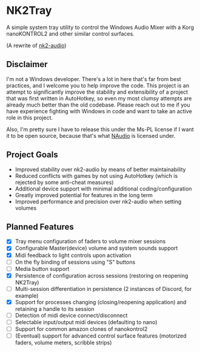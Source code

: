 # NK2Tray
A simple system tray utility to control the Windows Audio Mixer with a Korg nanoKONTROL2 and other similar control surfaces.

(A rewrite of [nk2-audio](https://github.com/ho0ber/nk2-audio))

## Disclaimer
I'm not a Windows developer. There's a lot in here that's far from best practices, and I welcome you to help improve the code. This project is an attempt to significantly improve the stability and extensibility of a project that was first written in AutoHotkey, so even my most clumsy attempts are already much better than the old codebase. Please reach out to me if you have experience fighting with Windows in code and want to take an active role in this project.

Also, I'm pretty sure I have to release this under the Ms-PL license if I want it to be open source, because that's what [NAudio](https://github.com/naudio/NAudio) is licensed under.

## Project Goals
* Improved stability over nk2-audio by means of better maintainability
* Reduced conflicts with games by not using AutoHotkey (which is rejected by some anti-cheat measures)
* Additional device support with minimal additional coding/configuration
* Greatly improved potential for features in the long term
* Improved performance and precision over nk2-audio when setting volumes

## Planned Features
- [x] Tray menu configuration of faders to volume mixer sessions
- [x] Configurable Master(device) volume and system sounds support
- [x] Midi feedback to light controls upon activation
- [ ] On the fly binding of sessions using "S" buttons
- [ ] Media button support
- [x] Persistence of configuration across sessions (restoring on reopening NK2Tray)
- [ ] Multi-session differentiation in persistence (2 instances of Discord, for example)
- [x] Support for processes changing (closing/reopening application) and retaining a handle to its session
- [ ] Detection of midi device connect/disconnect
- [ ] Selectable input/output midi devices (defaulting to nano)
- [ ] Support for common amazon clones of nanokontrol2
- [ ] (Eventual) support for advanced control surface features (motorized faders, volume meters, scribble strips)
